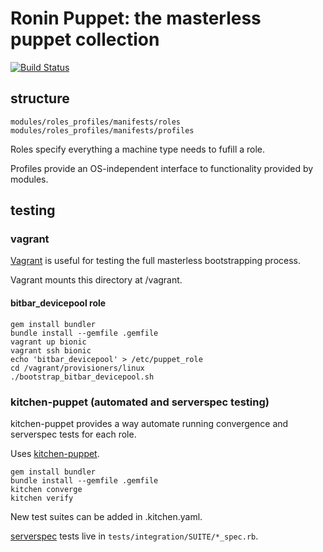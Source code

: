 # Ronin Puppet: the masterless puppet collection
[![Build Status](https://travis-ci.com/mozilla-platform-ops/ronin_puppet.svg?branch=master)](https://travis-ci.com/mozilla-platform-ops/ronin_puppet)

## structure

```
modules/roles_profiles/manifests/roles
modules/roles_profiles/manifests/profiles
```

Roles specify everything a machine type needs to fufill a role.

Profiles provide an OS-independent interface to functionality provided by modules.

## testing

### vagrant

[Vagrant](https://www.vagrantup.com/) is useful for testing the full masterless bootstrapping process.

Vagrant mounts this directory at /vagrant.

#### bitbar_devicepool role

```
gem install bundler
bundle install --gemfile .gemfile
vagrant up bionic
vagrant ssh bionic
echo 'bitbar_devicepool' > /etc/puppet_role
cd /vagrant/provisioners/linux
./bootstrap_bitbar_devicepool.sh
```

### kitchen-puppet (automated and serverspec testing)

kitchen-puppet provides a way automate running convergence and serverspec tests for each role.

Uses [kitchen-puppet](https://github.com/neillturner/kitchen-puppet).

```
gem install bundler
bundle install --gemfile .gemfile
kitchen converge
kitchen verify
```

New test suites can be added in .kitchen.yaml.

[serverspec](https://serverspec.org/) tests live in `tests/integration/SUITE/*_spec.rb`.
